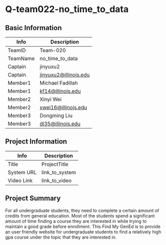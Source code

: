 # Q-team022-no_time_to_data

## Basic Information

|   Info      |        Description     |
| ----------- | ---------------------- |
| TeamID      |        Team-020        |
| TeamName    |     no_time_to_data    |
| Captain     |       jinyuxu2         |
| Captain     |  jinyuxu2@illinois.edu |
| Member1     |    Michael Fadillah    |
| Member1     |    kf14@illinois.edu   |
| Member2     |    Xinyi Wei           |
| Member2     |    xwei16@illinois.edu |
| Member3     |    Dongming Liu        |
| Member3     |    dl35@illinois.edu   |

## Project Information

|   Info      |        Description     |
| ----------- | ---------------------- |
|  Title      |       ProjectTitle     |
| System URL  |      link_to_system    |
| Video Link  |      link_to_video     |

## Project Summary

For all undergraduate students, they need to complete a certain amount of credits from general education. Most of the students spend a significant amount of time finding a course they are interested in while trying to maintain a good grade before enrollment.
This Find My GenEd is to provide an user friendly website for undergraduate students to find a relatively high gpa course under the topic that they are interested in.

